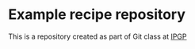 # Example recipe repository

This is a repository created as part of Git class at [IPGP](https://www.ipgp.fr)
